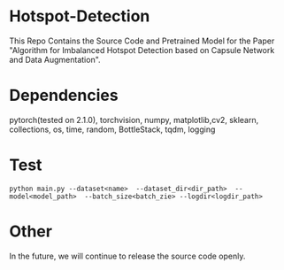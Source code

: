 # Hotspot-Detection
This Repo Contains the Source Code and Pretrained Model for the Paper "Algorithm for Imbalanced Hotspot Detection based  on Capsule Network and Data Augmentation".
# Dependencies
pytorch(tested on 2.1.0), torchvision, numpy, matplotlib,cv2,
sklearn, collections, os, time, random, BottleStack, tqdm, logging      
# Test
`python main.py --dataset<name>  --dataset_dir<dir_path>  --model<model_path>  --batch_size<batch_zie> --logdir<logdir_path> `
# Other
In the future, we will continue to release the source code openly.
